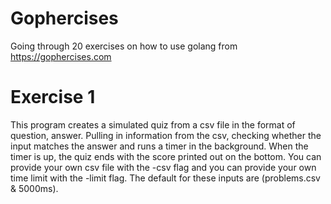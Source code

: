 # Gophercises
Going through 20 exercises on how to use golang from https://gophercises.com 

# Exercise 1
This program creates a simulated quiz from a csv file in the format of question, answer. Pulling in information from the csv, checking whether the input matches the answer and runs a timer in the background. When the timer is up, the quiz ends with the score printed out on the bottom. You can provide your own csv file with the -csv flag and you can provide your own time limit with the -limit flag. The default for these inputs are (problems.csv & 5000ms).
